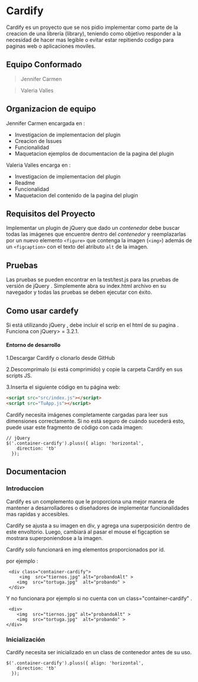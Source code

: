 # Cardify

Cardify es un proyecto  que se nos pidio implementar como parte de la creacion de una librería (library), teniendo como objetivo responder a la necesidad de hacer mas legible o evitar estar repitiendo codigo para paginas web o aplicaciones moviles.

## Equipo Conformado

> Jennifer Carmen

> Valeria Valles 

## Organizacion de equipo

Jennifer Carmen encargada en : 

* Investigacion de implementacion del plugin 
* Creacion de Issues 
* Funcionalidad 
* Maquetacion ejemplos de documentacion de la pagina del plugin

Valeria Valles encarga en :

* Investigacion de implementacion del plugin 
* Readme 
* Funcionalidad 
* Maquetacion del contenido de la pagina del plugin



## Requisitos del Proyecto

Implementar un plugin de jQuery que dado un _contenedor_ debe buscar todas las
imágenes que encuentre dentro del _contenedor_ y reemplazarlas por un nuevo
elemento `<figure>` que contenga la imagen (`<img>`) además de un `<figcaption>`
con el texto del atributo `alt` de la imagen.

## Pruebas

Las pruebas se pueden encontrar en la test/test.js para las pruebas de versión de jQuery . Simplemente abra su index.html archivo en su navegador y todas las pruebas se deben ejecutar con éxito.

## Como usar cardefy


Si está utilizando jQuery , debe incluir el scrip en el html de su pagina . Funciona con jQuery> = 3.2.1.

#### Entorno de desarrollo 

1.Descargar Cardify  o clonarlo desde GitHub

2.Descomprímalo (si está comprimido) y copie la carpeta Cardify en sus scripts JS.

3.Inserta el siguiente código en tu página web:

```html
<script src="src/index.js"></script>
<script src="TuApp.js"></script>
```

Cardify necesita imágenes completamente cargadas para leer sus dimensiones correctamente. Si no está seguro de cuándo sucederá esto, puede usar este fragmento de código con cada imagen:

```
// jQuery
$('.container-cardify').pluss({ align: 'horizontal',
    direction: 'tb'
  });
```
## Documentacion

### Introduccion 

Cardify es un complemento que le proporciona una mejor manera de mantener a desarrolladores o diseñadores de implementar funcionalidades mas rapidas y accesibles.

Cardify se  ajusta a su imagen en  div, y agrega una superposición dentro de este envoltorio. Luego, cambiará al pasar el mouse el figcaption se mostrara superponiendose a la imagen.

Cardify solo funcionará en img elementos proporcionados por id.

por ejemplo :

```
 <div class="container-cardify">      
     <img  src="tiernos.jpg" alt="probandoAlt" >
    <img  src="tortuga.jpg"  alt="probando" > 
 </div>
```
Y no funcionara por ejemplo si no cuenta con un class="container-cardify" .

```
 <div>
    <img  src="tiernos.jpg" alt="probandoAlt" >
    <img  src="tortuga.jpg"  alt="probando" > 
</div>
```
### Inicialización

Cardify necesita ser inicializado en un class de contenedor antes de su uso.

```
$('.container-cardify').pluss({ align: 'horizontal',
    direction: 'tb'
  });
```



